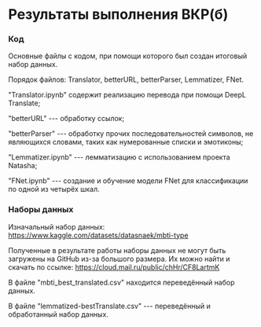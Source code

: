 # Результаты выполнения ВКР(б)

### Код

Основные файлы с кодом, при помощи которого был создан итоговый набор данных.

Порядок файлов: Translator, betterURL, betterParser, Lemmatizer, FNet.

"Translator.ipynb" содержит реализацию перевода при помощи DeepL Translate;

"betterURL" --- обработку ссылок;

"betterParser" --- обработку прочих последовательностей символов, не являющихся словами, таких как нумерованные списки и эмотиконы;

"Lemmatizer.ipynb" --- лемматизацию с использованием проекта Natasha;

"FNet.ipynb" --- создание и обучение модели FNet для классификации по одной из четырёх шкал.

### Наборы данных

Изначальный набор данных: https://www.kaggle.com/datasets/datasnaek/mbti-type

Полученные в результате работы наборы данных не могут быть загружены на GitHub из-за большого размера. Их можно найти и скачать по ссылке: https://cloud.mail.ru/public/chHr/CF8LartmK

В файле "mbti_best_translated.csv" находится переведённый набор данных.

В файле "lemmatized-bestTranslate.csv" --- переведённый и обработанный набор данных.

